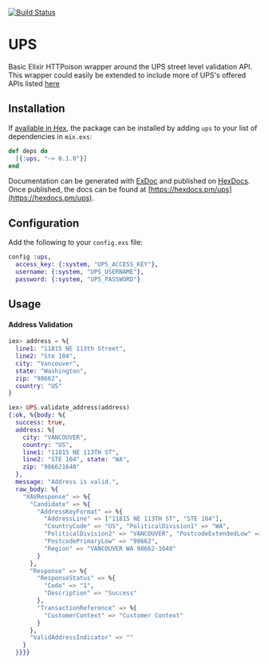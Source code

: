 [![Build Status](https://semaphoreci.com/api/v1/ir/ups/branches/master/shields_badge.svg)](https://semaphoreci.com/ir/ups)

# UPS

Basic Elixir HTTPoison wrapper around the UPS street level validation API. This
wrapper could easily be extended to include more of UPS's offered APIs listed [here](https://www.ups.com/upsdeveloperkit?loc=en_US)

## Installation

If [available in Hex](https://hex.pm/docs/publish), the package can be installed
by adding `ups` to your list of dependencies in `mix.exs`:

```elixir
def deps do
  [{:ups, "~> 0.1.0"}]
end
```

Documentation can be generated with [ExDoc](https://github.com/elixir-lang/ex_doc)
and published on [HexDocs](https://hexdocs.pm). Once published, the docs can
be found at [https://hexdocs.pm/ups](https://hexdocs.pm/ups).

## Configuration

Add the following to your `config.exs` file:

```elixir
config :ups,
  access_key: {:system, "UPS_ACCESS_KEY"},
  username: {:system, "UPS_USERNAME"},
  password: {:system, "UPS_PASSWORD"}
```

## Usage

#### Address Validation

```elixir
iex> address = %{
  line1: "11815 NE 113th Street",
  line2: "Ste 104",
  city: "Vancouver",
  state: "Washington",
  zip: "98662",
  country: "US"
}

iex> UPS.validate_address(address)
{:ok, %{body: %{
  success: true,
  address: %{
    city: "VANCOUVER",
    country: "US",
    line1: "11815 NE 113TH ST",
    line2: "STE 104", state: "WA",
    zip: "986621640"
  },
  message: "Address is valid.",
  raw_body: %{
    "XAVResponse" => %{
      "Candidate" => %{
        "AddressKeyFormat" => %{
          "AddressLine" => ["11815 NE 113TH ST", "STE 104"],
          "CountryCode" => "US", "PoliticalDivision1" => "WA",
          "PoliticalDivision2" => "VANCOUVER", "PostcodeExtendedLow" => "1640",
          "PostcodePrimaryLow" => "98662",
          "Region" => "VANCOUVER WA 98662-1640"
        }
      },
      "Response" => %{
        "ResponseStatus" => %{
          "Code" => "1",
          "Description" => "Success"
        },
        "TransactionReference" => %{
          "CustomerContext" => "Customer Context"
        }
      },
      "ValidAddressIndicator" => ""
    }
  }}}}
```
